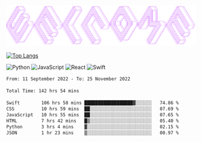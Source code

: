 
![ezcv logo](https://raw.githubusercontent.com/adammgerber/images/main/Welcome.png)

[![Top Langs](https://github-readme-stats.vercel.app/api/top-langs/?username=adammgerber&layout=compact)](https://github.com/anuraghazra/github-readme-stats)

![Python](https://img.shields.io/badge/python-3670A0?style=for-the-badge&logo=python&logoColor=ffdd54)
![JavaScript](https://img.shields.io/badge/javascript-%23323330.svg?style=for-the-badge&logo=javascript&logoColor=%23F7DF1E)
![React](https://img.shields.io/badge/react-%2320232a.svg?style=for-the-badge&logo=react&logoColor=%2361DAFB)
![Swift](https://img.shields.io/badge/swift-F54A2A?style=for-the-badge&logo=swift&logoColor=white)

<!--📊 &nbsp;**Time spent coding**-->

<!--START_SECTION:waka-->

```text
From: 11 September 2022 - To: 25 November 2022

Total Time: 142 hrs 54 mins

Swift        106 hrs 58 mins ██████████████████▓░░░░░░   74.86 %
CSS          10 hrs 59 mins  ██░░░░░░░░░░░░░░░░░░░░░░░   07.69 %
JavaScript   10 hrs 55 mins  ██░░░░░░░░░░░░░░░░░░░░░░░   07.65 %
HTML         7 hrs 42 mins   █▒░░░░░░░░░░░░░░░░░░░░░░░   05.40 %
Python       3 hrs 4 mins    ▓░░░░░░░░░░░░░░░░░░░░░░░░   02.15 %
JSON         1 hr 23 mins    ▒░░░░░░░░░░░░░░░░░░░░░░░░   00.97 %
```

<!--END_SECTION:waka-->

